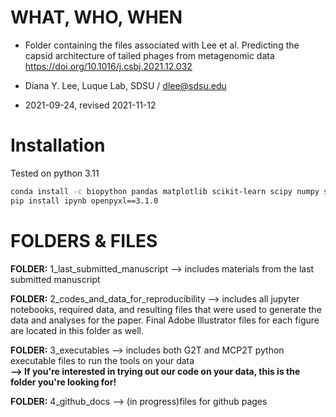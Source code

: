 # WHAT, WHO, WHEN

- Folder containing the files associated with Lee et al. Predicting the capsid architecture of tailed phages from metagenomic data https://doi.org/10.1016/j.csbj.2021.12.032

- Diana Y. Lee, Luque Lab, SDSU / dlee@sdsu.edu
- 2021-09-24, revised 2021-11-12

# Installation

Tested on python 3.11

```sh
conda install -c biopython pandas matplotlib scikit-learn scipy numpy seaborn
pip install ipynb openpyxl==3.1.0
```


# FOLDERS & FILES

**FOLDER:** 1_last_submitted_manuscript
--> includes materials from the last submitted manuscript

**FOLDER:** 2_codes_and_data_for_reproducibility
--> includes all jupyter notebooks, required data, and resulting files that were used to generate the data and analyses for the paper. Final Adobe Illustrator files for each figure are located in this folder as well.

**FOLDER:** 3_executables
--> includes both G2T and MCP2T python executable files to run the tools on your data\
**--> If you're interested in trying out our code on your data, this is the folder you're looking for!**

**FOLDER:** 4_github_docs
--> (in progress)files for github pages

